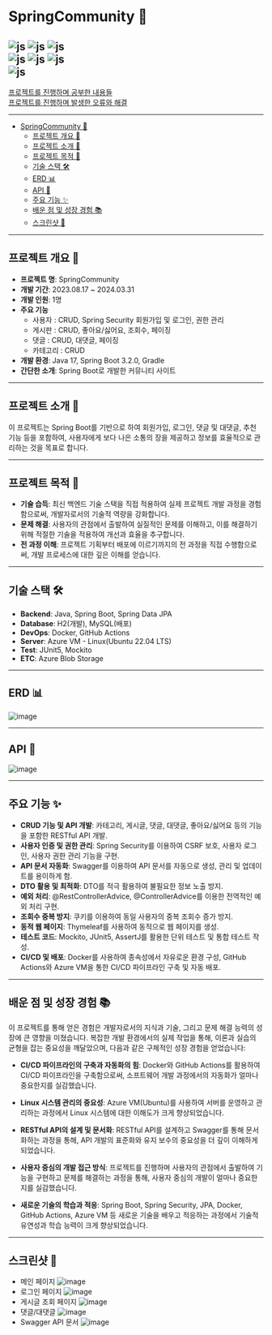 # SpringCommunity 🌱
![js](https://img.shields.io/badge/Java-ED8B00?style=for-the-badge&logo=openjdk&logoColor=white)
![js](https://img.shields.io/badge/Spring-6DB33F?style=for-the-badge&logo=spring&logoColor=white)
![js](https://img.shields.io/badge/Spring_Security-6DB33F?style=for-the-badge&logo=Spring-Security&logoColor=white)  
![js](https://img.shields.io/badge/docker-%230db7ed.svg?style=for-the-badge&logo=docker&logoColor=white)
![js](https://img.shields.io/badge/Microsoft_Azure-0089D6?style=for-the-badge&logo=microsoft-azure&logoColor=white)
![js](https://img.shields.io/badge/GitHub_Actions-2088FF?style=for-the-badge&logo=github-actions&logoColor=white)  
![js](https://img.shields.io/badge/MySQL-00000F?style=for-the-badge&logo=mysql&logoColor=white)
---
[프로젝트를 진행하며 공부한 내용들](study_notes.md)  
[프로젝트를 진행하며 발생한 오류와 해결](troubleshooting.md)

---

<!-- TOC -->
* [SpringCommunity 🌱](#springcommunity-)
  * [프로젝트 개요 🌱](#프로젝트-개요-)
  * [프로젝트 소개 📖](#프로젝트-소개-)
  * [프로젝트 목적 🎯](#프로젝트-목적-)
  * [기술 스택 🛠](#기술-스택-)
  * [ERD 📊](#erd-)
  * [API 📝](#api-)
  * [주요 기능 ✨](#주요-기능-)
  * [배운 점 및 성장 경험 📚](#배운-점-및-성장-경험-)
  * [스크린샷 📸](#스크린샷-)
<!-- TOC -->

---
## 프로젝트 개요 🌱
* **프로젝트 명**: SpringCommunity
* **개발 기간**: 2023.08.17 ~ 2024.03.31
* **개발 인원**: 1명
* **주요 기능**
  * 사용자 : CRUD, Spring Security 회원가입 및 로그인, 권한 관리
  * 게시판 : CRUD, 좋아요/싫어요, 조회수, 페이징
  * 댓글 : CRUD, 대댓글, 페이징
  * 카테고리 : CRUD
* **개발 환경**: Java 17, Spring Boot 3.2.0, Gradle
* **간단한 소개**: Spring Boot로 개발한 커뮤니티 사이트


---
## 프로젝트 소개 📖
이 프로젝트는 Spring Boot를 기반으로 하여 회원가입, 로그인, 댓글 및 대댓글, 추천 기능 등을 포함하여, 사용자에게 보다 나은 소통의 장을 제공하고 정보를 효율적으로 관리하는 것을 목표로 합니다.

---
## 프로젝트 목적 🎯
- **기술 습득**: 최신 백엔드 기술 스택을 직접 적용하여 실제 프로젝트 개발 과정을 경험함으로써, 개발자로서의 기술적 역량을 강화합니다.
- **문제 해결**: 사용자의 관점에서 출발하여 실질적인 문제를 이해하고, 이를 해결하기 위해 적절한 기술을 적용하여 개선과 효율을 추구합니다.
- **전 과정 이해**: 프로젝트 기획부터 배포에 이르기까지의 전 과정을 직접 수행함으로써, 개발 프로세스에 대한 깊은 이해를 얻습니다.

---
## 기술 스택 🛠
- **Backend**: Java, Spring Boot, Spring Data JPA
- **Database**: H2(개발), MySQL(배포)
- **DevOps**: Docker, GitHub Actions
- **Server**: Azure VM - Linux(Ubuntu 22.04 LTS)
- **Test**: JUnit5, Mockito
- **ETC**: Azure Blob Storage

---
## ERD 📊
![image](https://github.com/JeongGiSeong/spring-community/assets/80134129/e4fda01c-c4aa-4087-8162-be43e914735a)

---
## API 📝
![image](https://github.com/JeongGiSeong/spring-community/assets/80134129/1c190ef3-fcc7-467d-b70d-aeef65994622)

---
## 주요 기능 ✨
* **CRUD 기능 및 API 개발**: 카테고리, 게시글, 댓글, 대댓글, 좋아요/싫어요 등의 기능을 포함한 RESTful API 개발.
* **사용자 인증 및 권한 관리**: Spring Security를 이용하여 CSRF 보호, 사용자 로그인, 사용자 권한 관리 기능을 구현.
* **API 문서 자동화**: Swagger를 이용하여 API 문서를 자동으로 생성, 관리 및 업데이트를 용이하게 함.
* **DTO 활용 및 최적화**: DTO를 적극 활용하여 불필요한 정보 노출 방지.
* **예외 처리**: @RestControllerAdvice, @ControllerAdvice를 이용한 전역적인 예외 처리 구현.
* **조회수 중복 방지**: 쿠키를 이용하여 동일 사용자의 중복 조회수 증가 방지.
* **동적 웹 페이지**: Thymeleaf를 사용하여 동적으로 웹 페이지를 생성.
* **테스트 코드**: Mockito, JUnit5, AssertJ를 활용한 단위 테스트 및 통합 테스트 작성.
* **CI/CD 및 배포**: Docker를 사용하여 종속성에서 자유로운 환경 구성, GitHub Actions와 Azure VM을 통한 CI/CD 파이프라인 구축 및 자동 배포.

---
## 배운 점 및 성장 경험 📚
이 프로젝트를 통해 얻은 경험은 개발자로서의 지식과 기술, 그리고 문제 해결 능력의 성장에 큰 영향을 미쳤습니다. 복잡한 개발 환경에서의 실제 작업을 통해, 이론과 실습의 균형을 잡는 중요성을 깨달았으며, 다음과 같은 구체적인 성장 경험을 얻었습니다:

- **CI/CD 파이프라인의 구축과 자동화의 힘**: Docker와 GitHub Actions를 활용하여 CI/CD 파이프라인을 구축함으로써, 소프트웨어 개발 과정에서의 자동화가 얼마나 중요한지를 실감했습니다.

- **Linux 시스템 관리의 중요성**: Azure VM(Ubuntu)를 사용하여 서버를 운영하고 관리하는 과정에서 Linux 시스템에 대한 이해도가 크게 향상되었습니다.

- **RESTful API의 설계 및 문서화**: RESTful API를 설계하고 Swagger를 통해 문서화하는 과정을 통해, API 개발의 표준화와 유지 보수의 중요성을 더 깊이 이해하게 되었습니다.

- **사용자 중심의 개발 접근 방식**: 프로젝트를 진행하며 사용자의 관점에서 출발하여 기능을 구현하고 문제를 해결하는 과정을 통해, 사용자 중심의 개발이 얼마나 중요한지를 실감했습니다.

- **새로운 기술의 학습과 적응**: Spring Boot, Spring Security, JPA, Docker, GitHub Actions, Azure VM 등 새로운 기술을 배우고 적응하는 과정에서 기술적 유연성과 학습 능력이 크게 향상되었습니다.

---
## 스크린샷 📸
- 메인 페이지  ![image](https://github.com/JungKiSung1012/spring-community/assets/80134129/5ff50bff-2a6b-41b7-94f2-13efe79918ee)
- 로그인 페이지  ![image](https://github.com/JungKiSung1012/spring-community/assets/80134129/5c9013ab-5220-4be2-a286-24791523128a)
- 게시글 조회 페이지  ![image](https://github.com/JungKiSung1012/spring-community/assets/80134129/cafbfd6e-1a00-4261-9fc3-454346a4da6e)
- 댓글/대댓글 ![image](https://github.com/JungKiSung1012/spring-community/assets/80134129/a0338e0a-862b-4bb9-bc44-1221af3477ce)
- Swagger API 문서 ![image](https://github.com/JungKiSung1012/spring-community/assets/80134129/b4a4e232-1a21-4ebc-84db-7be1210629d5)
